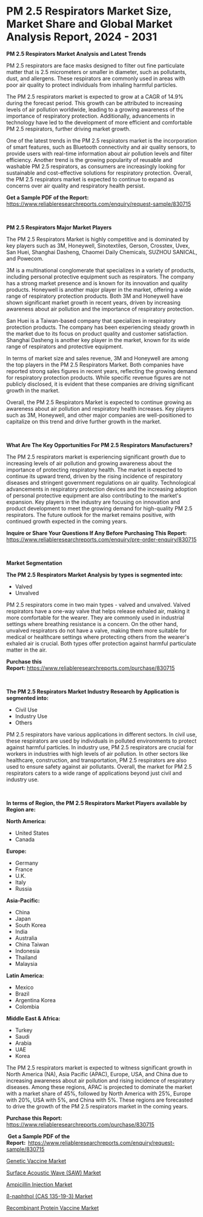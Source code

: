 <p><h1>PM 2.5 Respirators Market Size, Market Share and Global Market Analysis Report, 2024 - 2031</h1></p><p><strong>PM 2.5 Respirators Market Analysis and Latest Trends</strong></p>
<p><p>PM 2.5 respirators are face masks designed to filter out fine particulate matter that is 2.5 micrometers or smaller in diameter, such as pollutants, dust, and allergens. These respirators are commonly used in areas with poor air quality to protect individuals from inhaling harmful particles.</p><p>The PM 2.5 respirators market is expected to grow at a CAGR of 14.9% during the forecast period. This growth can be attributed to increasing levels of air pollution worldwide, leading to a growing awareness of the importance of respiratory protection. Additionally, advancements in technology have led to the development of more efficient and comfortable PM 2.5 respirators, further driving market growth.</p><p>One of the latest trends in the PM 2.5 respirators market is the incorporation of smart features, such as Bluetooth connectivity and air quality sensors, to provide users with real-time information about air pollution levels and filter efficiency. Another trend is the growing popularity of reusable and washable PM 2.5 respirators, as consumers are increasingly looking for sustainable and cost-effective solutions for respiratory protection. Overall, the PM 2.5 respirators market is expected to continue to expand as concerns over air quality and respiratory health persist.</p></p>
<p><strong>Get a Sample PDF of the Report:&nbsp;</strong> <a href="https://www.reliableresearchreports.com/enquiry/request-sample/830715">https://www.reliableresearchreports.com/enquiry/request-sample/830715</a></p>
<p>&nbsp;</p>
<p><strong>PM 2.5 Respirators Major Market Players</strong></p>
<p><p>The PM 2.5 Respirators Market is highly competitive and is dominated by key players such as 3M, Honeywell, Sinotextiles, Gerson, Crosstex, Uvex, San Huei, Shanghai Dasheng, Chaomei Daily Chemicals, SUZHOU SANICAL, and Powecom. </p><p>3M is a multinational conglomerate that specializes in a variety of products, including personal protective equipment such as respirators. The company has a strong market presence and is known for its innovation and quality products. Honeywell is another major player in the market, offering a wide range of respiratory protection products. Both 3M and Honeywell have shown significant market growth in recent years, driven by increasing awareness about air pollution and the importance of respiratory protection.</p><p>San Huei is a Taiwan-based company that specializes in respiratory protection products. The company has been experiencing steady growth in the market due to its focus on product quality and customer satisfaction. Shanghai Dasheng is another key player in the market, known for its wide range of respirators and protective equipment.</p><p>In terms of market size and sales revenue, 3M and Honeywell are among the top players in the PM 2.5 Respirators Market. Both companies have reported strong sales figures in recent years, reflecting the growing demand for respiratory protection products. While specific revenue figures are not publicly disclosed, it is evident that these companies are driving significant growth in the market.</p><p>Overall, the PM 2.5 Respirators Market is expected to continue growing as awareness about air pollution and respiratory health increases. Key players such as 3M, Honeywell, and other major companies are well-positioned to capitalize on this trend and drive further growth in the market.</p></p>
<p>&nbsp;</p>
<p><strong>What Are The Key Opportunities For PM 2.5 Respirators Manufacturers?</strong></p>
<p><p>The PM 2.5 respirators market is experiencing significant growth due to increasing levels of air pollution and growing awareness about the importance of protecting respiratory health. The market is expected to continue its upward trend, driven by the rising incidence of respiratory diseases and stringent government regulations on air quality. Technological advancements in respiratory protection devices and the increasing adoption of personal protective equipment are also contributing to the market's expansion. Key players in the industry are focusing on innovation and product development to meet the growing demand for high-quality PM 2.5 respirators. The future outlook for the market remains positive, with continued growth expected in the coming years.</p></p>
<p><strong>Inquire or Share Your Questions If Any Before Purchasing This Report:</strong> <a href="https://www.reliableresearchreports.com/enquiry/pre-order-enquiry/830715">https://www.reliableresearchreports.com/enquiry/pre-order-enquiry/830715</a></p>
<p>&nbsp;</p>
<p><strong>Market Segmentation</strong></p>
<p><strong>The PM 2.5 Respirators Market Analysis by types is segmented into:</strong></p>
<p><ul><li>Valved</li><li>Unvalved</li></ul></p>
<p><p>PM 2.5 respirators come in two main types - valved and unvalved. Valved respirators have a one-way valve that helps release exhaled air, making it more comfortable for the wearer. They are commonly used in industrial settings where breathing resistance is a concern. On the other hand, unvalved respirators do not have a valve, making them more suitable for medical or healthcare settings where protecting others from the wearer's exhaled air is crucial. Both types offer protection against harmful particulate matter in the air.</p></p>
<p><strong>Purchase this Report:&nbsp;</strong><a href="https://www.reliableresearchreports.com/purchase/830715">https://www.reliableresearchreports.com/purchase/830715</a></p>
<p>&nbsp;</p>
<p><strong>The PM 2.5 Respirators Market Industry Research by Application is segmented into:</strong></p>
<p><ul><li>Civil Use</li><li>Industry Use</li><li>Others</li></ul></p>
<p><p>PM 2.5 respirators have various applications in different sectors. In civil use, these respirators are used by individuals in polluted environments to protect against harmful particles. In industry use, PM 2.5 respirators are crucial for workers in industries with high levels of air pollution. In other sectors like healthcare, construction, and transportation, PM 2.5 respirators are also used to ensure safety against air pollutants. Overall, the market for PM 2.5 respirators caters to a wide range of applications beyond just civil and industry use.</p></p>
<p>&nbsp;</p>
<p><strong>In terms of Region, the PM 2.5 Respirators Market Players available by Region are:</strong></p>
<p>
    <p> <strong> North America: </strong>
        <ul>
            <li>United States</li>
            <li>Canada</li>
        </ul>
        </p> 
    <p> <strong> Europe: </strong>
        <ul>
            <li>Germany</li>
            <li>France</li>
            <li>U.K.</li>
            <li>Italy</li>
            <li>Russia</li>
        </ul>
        </p> 
    <p> <strong> Asia-Pacific: </strong>
        <ul>
            <li>China</li>
            <li>Japan</li>
            <li>South Korea</li>
            <li>India</li>
            <li>Australia</li>
            <li>China Taiwan</li>
            <li>Indonesia</li>
            <li>Thailand</li>
            <li>Malaysia</li>
        </ul>
        </p> 
    <p> <strong> Latin America: </strong>
        <ul>
            <li>Mexico</li>
            <li>Brazil</li>
            <li>Argentina Korea</li>
            <li>Colombia</li>
        </ul>
        </p> 
    <p> <strong> Middle East & Africa: </strong>
        <ul>
            <li>Turkey</li>
            <li>Saudi</li>
            <li>Arabia</li>
            <li>UAE</li>
            <li>Korea</li>
        </ul>
    </p>
    </p>
<p><p>The PM 2.5 respirators market is expected to witness significant growth in North America (NA), Asia Pacific (APAC), Europe, USA, and China due to increasing awareness about air pollution and rising incidence of respiratory diseases. Among these regions, APAC is projected to dominate the market with a market share of 45%, followed by North America with 25%, Europe with 20%, USA with 5%, and China with 5%. These regions are forecasted to drive the growth of the PM 2.5 respirators market in the coming years.</p></p>
<p><strong>Purchase this Report: </strong><a href="https://www.reliableresearchreports.com/purchase/830715">https://www.reliableresearchreports.com/purchase/830715</a></p>
<p>&nbsp;<strong>Get a Sample PDF of the Report:&nbsp;&nbsp;</strong><a href="https://www.reliableresearchreports.com/enquiry/request-sample/830715">https://www.reliableresearchreports.com/enquiry/request-sample/830715</a></p>
<p><strong></strong></p>
<p><p><a href="https://medium.com/@walterstanley64/genetic-vaccine-market-size-cagr-trends-2024-2030-b466511a8cee">Genetic Vaccine Market</a></p><p><a href="https://github.com/antony131rp/Market-Research-Report-List-2/blob/main/surface-acoustic-wave-saw-market.md">Surface Acoustic Wave (SAW) Market</a></p><p><a href="https://medium.com/@serenaframi/ampicillin-injection-nbsp-market-focuses-on-market-share-size-and-projected-forecast-till-2031-43c27596ac3a">Ampicillin Injection Market</a></p><p><a href="https://github.com/ChiragRP21/Market-Research-Report-List-3/blob/main/b-naphthol-cas-135-19-3-market.md">β-naphthol (CAS 135-19-3) Market</a></p><p><a href="https://medium.com/@walterstanley64/recombinant-protein-vaccine-market-analysis-and-sze-forecasted-for-period-from-2024-to-2031-ca9d0bdf8fc2">Recombinant Protein Vaccine Market</a></p></p>